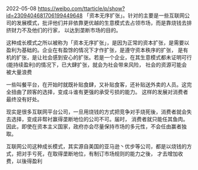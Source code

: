 
2022-05-08
https://weibo.com/ttarticle/p/show?id=2309404681706199449648
「资本无序扩张」。针对的主要是一些互联网公司的发展模式，批评他们并非依靠更优越的生意模式去占领市场，而是靠烧钱去排挤财力不及他们的行家，
以达到垄断市场的目的。

这种成长模式之所以被称为「资本无序扩张」，是因为正常的资本扩张，是需要以盈利为基础的。企业在有盈馀的情况下才作扩张，是遵守资本秩序的扩张，
是有机的扩张，是让社会感到安心的扩张。若是一个企业，在其生意模式都未证明可行(能持续盈利)的情况下，已大肆扩张，就会为社会带来风险，
社会的资源可能会被大量浪费

一些叫餐平台，在开始时就既补贴食肆，又补贴食客，还补贴送外卖的人员。这完全扭曲了顾客的选择，变成斗谁有更强的承受亏损的能力。
这样的发展对消费者最终没有好处。

现实是很多互联网平台公司，一旦用烧钱的方式把竞争对手烧死後，消费者就会失去选择，变成非帮衬赢得垄断地位的公司不可。届时，
消费者就只能任其鱼肉。因此，即使在资本主义国家，政府亦会尽量保持市场的多元性，不会任由赢者独取。


互联网公司这种成长模式，其实源自美国的亚马逊丶优步等公司，都是以烧钱的方式，把对手亏死，在取得垄断地位，有制订市场规则的能力之後，
才去增加收费，以後得盈利
